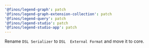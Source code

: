 ```yaml
---
'@finos/legend-graph': patch
'@finos/legend-graph-extension-collection': patch
'@finos/legend-query': patch
'@finos/legend-studio': patch
'@finos/legend-studio-app': patch
---
```

Rename  `DSL Serializer` to `DSL  External Format` and move it to core.